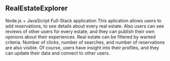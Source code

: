 ## RealEstateExplorer
Node.js + JavaScript Full-Stack application
This aplication allows users to add reservations, to see details about every real estate.
Also users can see reviews of other users for every estate, and they can publish their own opinions about their experiences.
Real estate can be filtered by wanted criteria.
Number of clicks, number of searches, and number of reservations are also visible.
Of course, users have insight into their profiles, and they can update their data and connect to other users.

